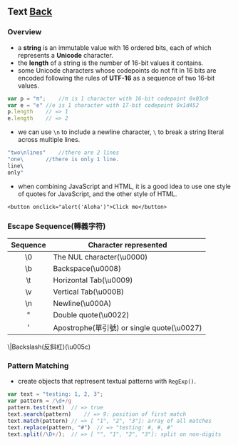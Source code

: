 ## Text [Back](./../Type.md)
### Overview

- a **string** is an immutable value with 16 ordered bits, each of which represents a **Unicode** character.
- the **length** of a string is the number of 16-bit values it contains.
- some Unicode characters whose codepoints do not fit in 16 bits are encoded following the rules of **UTF-16** as a sequence of two 16-bit values.

```js
var p = "π";	//π is 1 character with 16-bit codepoint 0x03c0
var e = "e"	//e is 1 character with 17-bit codepoint 0x1d452
p.length	// => 1
e.length 	// => 2
```
- we can use `\n` to include a newline character, `\` to break a string literal across multiple lines.

```js
"two\nlines"	//there are 2 lines
"one\		//there is only 1 line.
line\		
only"
```
- when combining JavaScript and HTML, it is a good idea to use one style of quotes for JavaScript, and the other style of HTML.

`<button onclick="alert('Aloha')">Click me</button>`

### Escape Sequence(轉義字符)
Sequence|Character represented
:--:|---
\0|The NUL character(\u0000)
\b|Backspace(\u0008)
\t|Horizontal Tab(\u0009)
\v|Vertical Tab(\u000B)
\n|Newline(\u000A)
\"|Double quote(\u0022)
\'|Apostrophe(單引號) or single quote(\u0027)
\\|Backslash(反斜杠)(\u005c)

### Pattern Matching
- create objects that reptresent textual patterns with `RegExp()`.

```js
var text = "testing: 1, 2, 3";
var pattern = /\d+/g
pattern.test(text)	// => true
text.search(pattern)	// => 9: position of first match
text.match(pattern)	// => [ "1", "2", "3"]: array of all matches
text.replace(pattern, "#")	// => "testing: #, #, #"
text.split(/\D+/);	// => [ "", "1", "2", "3"]: split on non-digits
```
